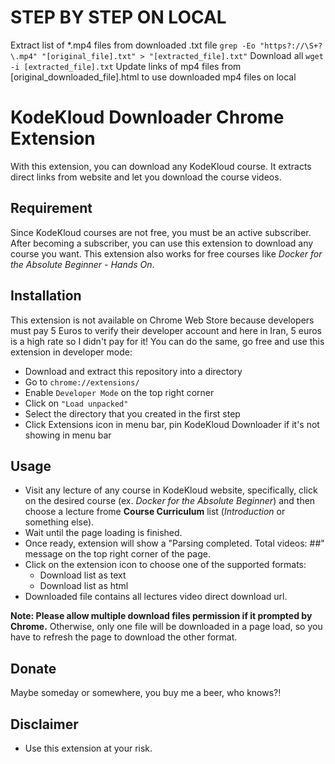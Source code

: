 # STEP BY STEP ON LOCAL
Extract list of *.mp4 files from downloaded .txt file
`grep -Eo "https?://\S+?\.mp4" "[original_file].txt" > "[extracted_file].txt"`
Download all 
`wget -i [extracted_file].txt`
Update links of mp4 files from [original_downloaded_file].html to use downloaded mp4 files on local

# KodeKloud Downloader Chrome Extension

With this extension, you can download any KodeKloud course. It extracts direct links from website and let you download the course videos.

## Requirement

Since KodeKloud courses are not free, you must be an active subscriber. After becoming a subscriber, you can use this extension to download any course you want. This extension also works for free courses like *Docker for the Absolute Beginner - Hands On*.

## Installation

This extension is not available on Chrome Web Store because developers must pay 5 Euros to verify their developer account and here in Iran, 5 euros is a high rate so I didn't pay for it! You can do the same, go free and use this extension in developer mode:

- Download and extract this repository into a directory
- Go to `chrome://extensions/`
- Enable `Developer Mode` on the top right corner
- Click on `"Load unpacked"`
- Select the directory that you created in the first step
- Click Extensions icon in menu bar, pin KodeKloud Downloader if it's not showing in menu bar

## Usage

- Visit any lecture of any course in KodeKloud website, specifically, click on the desired course (ex. *Docker for the Absolute Beginner*) and then choose a lecture frome **Course Curriculum** list (*Introduction* or something else).
- Wait until the page loading is finished.
- Once ready, extension will show a "Parsing completed. Total videos: ##" message on the top right corner of the page.
- Click on the extension icon to choose one of the supported formats:
  - Download list as text
  - Download list as html
- Downloaded file contains all lectures video direct download url.

**Note: Please allow multiple download files permission if it prompted by Chrome.** Otherwise, only one file will be downloaded in a page load, so you have to refresh the page to download the other format.

## Donate

Maybe someday or somewhere, you buy me a beer, who knows?!

## Disclaimer

- Use this extension at your risk.
